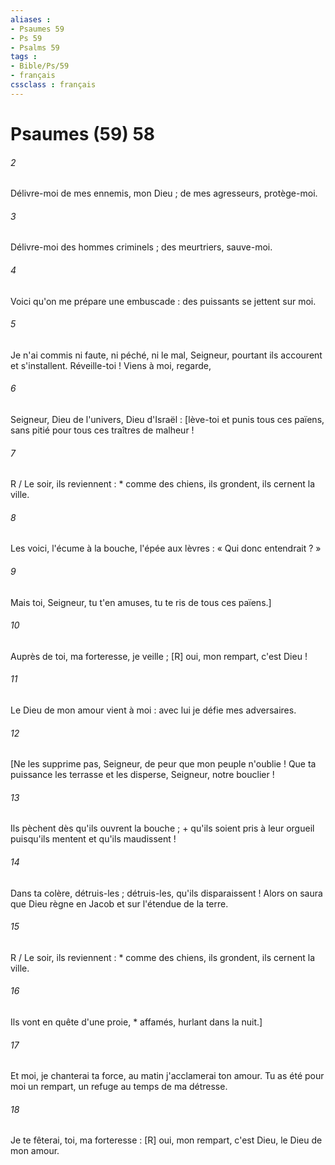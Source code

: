```yaml
---
aliases : 
- Psaumes 59
- Ps 59
- Psalms 59
tags : 
- Bible/Ps/59
- français
cssclass : français
---
```


# Psaumes (59) 58

###### 2
Délivre-moi de mes ennemis, mon Dieu ; de mes agresseurs, protège-moi.
###### 3
Délivre-moi des hommes criminels ; des meurtriers, sauve-moi.
###### 4
Voici qu'on me prépare une embuscade : des puissants se jettent sur moi.
###### 5
Je n'ai commis ni faute, ni péché, ni le mal, Seigneur, pourtant ils accourent et s'installent. Réveille-toi ! Viens à moi, regarde,
###### 6
Seigneur, Dieu de l'univers, Dieu d'Israël : [lève-toi et punis tous ces païens, sans pitié pour tous ces traîtres de malheur !
###### 7
R / Le soir, ils reviennent : * comme des chiens, ils grondent, ils cernent la ville.
###### 8
Les voici, l'écume à la bouche, l'épée aux lèvres : « Qui donc entendrait ? »
###### 9
Mais toi, Seigneur, tu t'en amuses, tu te ris de tous ces païens.]
###### 10
Auprès de toi, ma forteresse, je veille ; [R] oui, mon rempart, c'est Dieu !
###### 11
Le Dieu de mon amour vient à moi : avec lui je défie mes adversaires.
###### 12
[Ne les supprime pas, Seigneur, de peur que mon peuple n'oublie ! Que ta puissance les terrasse et les disperse, Seigneur, notre bouclier !
###### 13
Ils pèchent dès qu'ils ouvrent la bouche ; + qu'ils soient pris à leur orgueil puisqu'ils mentent et qu'ils maudissent !
###### 14
Dans ta colère, détruis-les ; détruis-les, qu'ils disparaissent ! Alors on saura que Dieu règne en Jacob et sur l'étendue de la terre.
###### 15
R / Le soir, ils reviennent : * comme des chiens, ils grondent, ils cernent la ville.
###### 16
Ils vont en quête d'une proie, * affamés, hurlant dans la nuit.]
###### 17
Et moi, je chanterai ta force, au matin j'acclamerai ton amour. Tu as été pour moi un rempart, un refuge au temps de ma détresse.
###### 18
Je te fêterai, toi, ma forteresse : [R] oui, mon rempart, c'est Dieu, le Dieu de mon amour.
